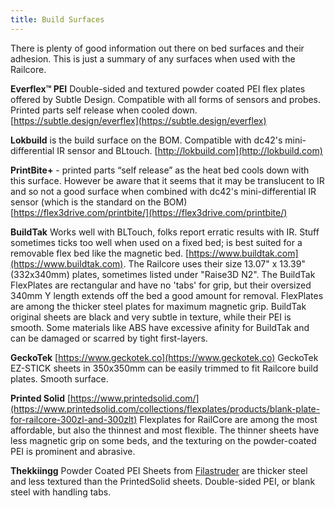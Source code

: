 ```yaml
---
title: Build Surfaces
---  
```


There is plenty of good information out there on bed surfaces and their adhesion. This is just a summary of any surfaces when used with the Railcore.

**Everflex™ PEI** Double-sided and textured powder coated PEI flex plates offered by Subtle Design. Compatible with all forms of sensors and probes. Printed parts self release when cooled down. [https://subtle.design/everflex](https://subtle.design/everflex)

**Lokbuild** is the build surface on the BOM. Compatible with dc42's mini-differential IR sensor and BLtouch. [http://lokbuild.com](http://lokbuild.com)

**PrintBite+** - printed parts “self release” as the heat bed cools down with this surface. However be aware that it seems that it may be translucent to IR and so not a good surface when combined with dc42's mini-differential IR sensor (which is the standard on the BOM) [https://flex3drive.com/printbite/](https://flex3drive.com/printbite/)

**BuildTak** Works well with BLTouch, folks report erratic results with IR. Stuff sometimes ticks too well when used on a fixed bed; is best suited for a removable flex bed like the magnetic bed. [https://www.buildtak.com](https://www.buildtak.com).  The Railcore uses their size 13.07" x 13.39" (332x340mm) plates, sometimes listed under "Raise3D N2".  The BuildTak FlexPlates are rectangular and have no 'tabs' for grip, but their oversized 340mm Y length extends off the bed a good amount for removal.  FlexPlates are among the thicker steel plates for maximum magnetic grip.  BuildTak original sheets are black and very subtle in texture, while their PEI is smooth.  Some materials like ABS have excessive afinity for BuildTak and can be damaged or scarred by tight first-layers.

**GeckoTek** [https://www.geckotek.co](https://www.geckotek.co) GeckoTek EZ-STICK sheets in 350x350mm can be easily trimmed to fit Railcore build plates.  Smooth surface.

**Printed Solid** [https://www.printedsolid.com/](https://www.printedsolid.com/collections/flexplates/products/blank-plate-for-railcore-300zl-and-300zlt) Flexplates for RailCore are among the most affordable, but also the thinnest and most flexible.  The thinner sheets have less magnetic grip on some beds, and the texturing on the powder-coated PEI is prominent and abrasive.

**Thekkiingg** Powder Coated PEI Sheets from [Filastruder](https://www.filastruder.com/collections/railcore/products/railcore-ii-300zl-zlt-magnetic-bed-powder-coated-pei-sheet) are thicker steel and less textured than the PrintedSolid sheets.  Double-sided PEI, or blank steel with handling tabs.
